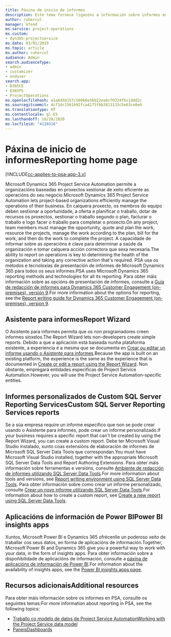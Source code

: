 ```yaml
---
title: Páxina de inicio de informes
description: Este tema fornece ligazóns a información sobre informes en Dynamics 365 Project Service Automation.
author: ruhercul
manager: kfend
ms.service: project-operations
ms.custom:
- dyn365-projectservice
ms.date: 03/01/2019
ms.topic: article
ms.author: ruhercul
audience: Admin
search.audienceType:
- admin
- customizer
- enduser
search.app:
- D365CE
- D365PS
- ProjectOperations
ms.openlocfilehash: e1a645b157c56066e56b22ea8cf0324fbc1ddd2c
ms.sourcegitcommit: 4cf1dc1561b92fca4175f0b3813133c5e63ce8e6
ms.translationtype: HT
ms.contentlocale: gl-ES
ms.lasthandoff: 10/28/2020
ms.locfileid: "4120316"
---
```

# <a name="reporting-home-page"></a><span data-ttu-id="12a2f-103">Páxina de inicio de informes</span><span class="sxs-lookup"><span data-stu-id="12a2f-103">Reporting home page</span></span>

[!INCLUDE[cc-applies-to-psa-app-3.x](../includes/cc-applies-to-psa-app-3x.md)]

<span data-ttu-id="12a2f-104">Microsoft Dynamics 365 Project Service Automation permite a organizacións baseadas en proxectos xestionar de xeito eficiente as operacións do seu negocio.</span><span class="sxs-lookup"><span data-stu-id="12a2f-104">Microsoft Dynamics 365 Project Service Automation lets project-based organizations efficiently manage the operations of their business.</span></span> <span data-ttu-id="12a2f-105">En calquera proxecto, os membros do equipo deben xestionar a oportunidade, a oferta e planificar o traballo, dotar de recursos os proxectos, xestionar o traballo segundo o plan, facturar o traballo e logo facer o traballo para completar o proxecto.</span><span class="sxs-lookup"><span data-stu-id="12a2f-105">On any project, team members must manage the opportunity, quote and plan the work, resource the projects, manage the work according to the plan, bill for the work, and then do the work to complete the project.</span></span> <span data-ttu-id="12a2f-106">A capacidade de informar sobre as operacións é clave para determinar a saúde da organización e tomar calquera acción correctora que sexa necesaria.</span><span class="sxs-lookup"><span data-stu-id="12a2f-106">The ability to report on operations is key to determining the health of the organization and taking any corrective action that's required.</span></span> <span data-ttu-id="12a2f-107">PSA usa os métodos e tecnoloxías de presentación de informes de Microsoft Dynamics 365 para todos os seus informes.</span><span class="sxs-lookup"><span data-stu-id="12a2f-107">PSA uses Microsoft Dynamics 365 reporting methods and technologies for all its reporting.</span></span> <span data-ttu-id="12a2f-108">Para obter máis información sobre as opcións de presentación de informes, consulte a [Guía de redacción de informes para Dynamics 365 Customer Engagement (on-premises), versión 9](https://docs.microsoft.com/dynamics365/customerengagement/on-premises/analytics/reporting-analytics-with-dynamics-365).</span><span class="sxs-lookup"><span data-stu-id="12a2f-108">For more information about the options for reporting, see the [Report writing guide for Dynamics 365 Customer Engagement (on-premises), version 9](https://docs.microsoft.com/dynamics365/customerengagement/on-premises/analytics/reporting-analytics-with-dynamics-365).</span></span>

## <a name="report-wizard"></a><span data-ttu-id="12a2f-109">Asistente para informes</span><span class="sxs-lookup"><span data-stu-id="12a2f-109">Report Wizard</span></span>

<span data-ttu-id="12a2f-110">O Asistente para informes permita que os non programadores creen informes sinxelos.</span><span class="sxs-lookup"><span data-stu-id="12a2f-110">The Report Wizard lets non-developers create simple reports.</span></span> <span data-ttu-id="12a2f-111">Debido a que a aplicación está baseada nunha plataforma existente, a experiencia é a mesma que se documenta en [Crear ou editar un informe usando o Asistente para informes](https://docs.microsoft.com/dynamics365/customerengagement/on-premises/basics/create-edit-copy-report-wizard).</span><span class="sxs-lookup"><span data-stu-id="12a2f-111">Because the app is built on an existing platform, the experience is the same as the experience that is documented in [Create or edit a report using the Report Wizard](https://docs.microsoft.com/dynamics365/customerengagement/on-premises/basics/create-edit-copy-report-wizard).</span></span> <span data-ttu-id="12a2f-112">Non obstante, empregará entidades específicas de Project Service Automation.</span><span class="sxs-lookup"><span data-stu-id="12a2f-112">However, you will use the Project Service Automation-specific entities.</span></span>

## <a name="custom-sql-server-reporting-services-reports"></a><span data-ttu-id="12a2f-113">Informes personalizados de Custom SQL Server Reporting Services</span><span class="sxs-lookup"><span data-stu-id="12a2f-113">Custom SQL Server Reporting Services reports</span></span>

<span data-ttu-id="12a2f-114">Se a súa empresa require un informe específico que non se pode crear usando o Asistente para informes, pode crear un informe personalizado.</span><span class="sxs-lookup"><span data-stu-id="12a2f-114">If your business requires a specific report that can't be created by using the Report Wizard, you can create a custom report.</span></span> <span data-ttu-id="12a2f-115">Debe ter Microsoft Visual Studio instalado, xunto coas extensións de elaboración de informes de Microsoft SQL Server Data Tools que correspondan.</span><span class="sxs-lookup"><span data-stu-id="12a2f-115">You must have Microsoft Visual Studio installed, together with the appropriate Microsoft SQL Server Data Tools and Report Authoring Extensions.</span></span> <span data-ttu-id="12a2f-116">Para obter máis información sobre ferramentas e versións, consulte [Ambiente de redacción de informes utilizando SQL Server Data Tools](https://docs.microsoft.com/dynamics365/customerengagement/on-premises/analytics/report-writing-environment-using-sql-server-data-tools).</span><span class="sxs-lookup"><span data-stu-id="12a2f-116">For more information about tools and versions, see [Report writing environment using SQL Server Data Tools](https://docs.microsoft.com/dynamics365/customerengagement/on-premises/analytics/report-writing-environment-using-sql-server-data-tools).</span></span> <span data-ttu-id="12a2f-117">Para obter información sobre como crear un informe personalizado, consulte [Crear un novo informe utilizando SQL Server Data Tools](https://docs.microsoft.com/dynamics365/customerengagement/on-premises/analytics/create-a-new-report-using-sql-server-data-tools).</span><span class="sxs-lookup"><span data-stu-id="12a2f-117">For information about how to create a custom report, see [Create a new report using SQL Server Data Tools](https://docs.microsoft.com/dynamics365/customerengagement/on-premises/analytics/create-a-new-report-using-sql-server-data-tools).</span></span>

## <a name="power-bi-insights-apps"></a><span data-ttu-id="12a2f-118">Aplicacións de información de Power BI</span><span class="sxs-lookup"><span data-stu-id="12a2f-118">Power BI insights apps</span></span>

<span data-ttu-id="12a2f-119">Xuntos, Microsoft Power BI e Dynamics 365 ofrécenlle un poderoso xeito de traballar cos seus datos, en forma de aplicacións de información.</span><span class="sxs-lookup"><span data-stu-id="12a2f-119">Together, Microsoft Power BI and Dynamics 365 give you a powerful way to work with your data, in the form of insights apps.</span></span> <span data-ttu-id="12a2f-120">Para obter información sobre a dispoñibilidade de aplicacións de información, consulte a [páxina de aplicacións de información de Power BI](https://powerbi.microsoft.com/power-bi-insights-apps/).</span><span class="sxs-lookup"><span data-stu-id="12a2f-120">For information about the availability of insights apps, see the [Power BI insights apps page](https://powerbi.microsoft.com/power-bi-insights-apps/).</span></span>


## <a name="additional-resources"></a><span data-ttu-id="12a2f-121">Recursos adicionais</span><span class="sxs-lookup"><span data-stu-id="12a2f-121">Additional resources</span></span>
<span data-ttu-id="12a2f-122">Para obter máis información sobre os informes en PSA, consulte os seguintes temas:</span><span class="sxs-lookup"><span data-stu-id="12a2f-122">For more information about reporting in PSA, see the following topics:</span></span>

- [<span data-ttu-id="12a2f-123">Traballo co modelo de datos de Project Service Automation</span><span class="sxs-lookup"><span data-stu-id="12a2f-123">Working with the Project Service data model</span></span>](reports-working-project-service-data-model.md)
- [<span data-ttu-id="12a2f-124">Paneis</span><span class="sxs-lookup"><span data-stu-id="12a2f-124">Dashboards</span></span>](reports-dashboards.md)

